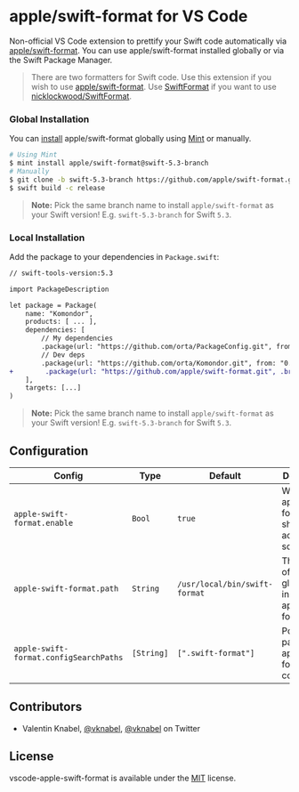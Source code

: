 # apple/swift-format for VS Code

Non-official VS Code extension to prettify your Swift code automatically via [apple/swift-format](https://github.com/apple/swift-format). You can
use apple/swift-format installed globally or via the Swift Package Manager.

> There are two formatters for Swift code. Use this extension if you wish to use [apple/swift-format](https://github.com/apple/swift-format).
> Use [SwiftFormat](https://github.com/vknabel/vscode-swiftformat) if you want to use [nicklockwood/SwiftFormat](https://github.com/nicklockwood/SwiftFormat).

### Global Installation

You can [install](https://github.com/apple/swift-format#matching-swift-format-to-your-swift-version) apple/swift-format globally using [Mint](https://github.com/yonaskolb/Mint) or manually.

```bash
# Using Mint
$ mint install apple/swift-format@swift-5.3-branch
# Manually
$ git clone -b swift-5.3-branch https://github.com/apple/swift-format.git
$ swift build -c release
```

> **Note:** Pick the same branch name to install `apple/swift-format` as your Swift version! E.g. `swift-5.3-branch` for Swift `5.3`.

### Local Installation

Add the package to your dependencies in `Package.swift`:

```diff
// swift-tools-version:5.3

import PackageDescription

let package = Package(
    name: "Komondor",
    products: [ ... ],
    dependencies: [
        // My dependencies
        .package(url: "https://github.com/orta/PackageConfig.git", from: "0.0.1"),
        // Dev deps
        .package(url: "https://github.com/orta/Komondor.git", from: "0.0.1"),
+        .package(url: "https://github.com/apple/swift-format.git", .branch("swift-5.3-branch")),
    ],
    targets: [...]
)
```

> **Note:** Pick the same branch name to install `apple/swift-format` as your Swift version! E.g. `swift-5.3-branch` for Swift `5.3`.

## Configuration

| Config                                 | Type       | Default                       | Description                                                |
| -------------------------------------- | ---------- | ----------------------------- | ---------------------------------------------------------- |
| `apple-swift-format.enable`            | `Bool`     | `true`                        | Whether apple/swift-format should actually do something.   |
| `apple-swift-format.path`              | `String`   | `/usr/local/bin/swift-format` | The location of the globally installed apple/swift-format. |
| `apple-swift-format.configSearchPaths` | `[String]` | `[".swift-format"]`           | Possible paths for apple/swift-format config.              |

## Contributors

- Valentin Knabel, [@vknabel](https://github.com/vknabel), [@vknabel](https://twitter.com/vknabel) on Twitter

## License

vscode-apple-swift-format is available under the [MIT](./LICENSE) license.
